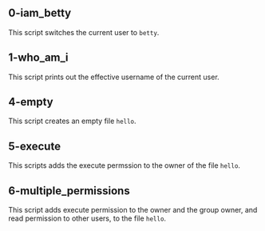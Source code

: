 ## 0-iam_betty
This script switches the current user to `betty`.
## 1-who_am_i
This script prints out the effective username of the current user.
## 4-empty
This script creates an empty file `hello`.
## 5-execute
This scripts adds the execute permssion to the owner of the file `hello`.
## 6-multiple_permissions
This script adds execute permission to the owner and the group owner, and read permission to other users, to the file `hello`.
